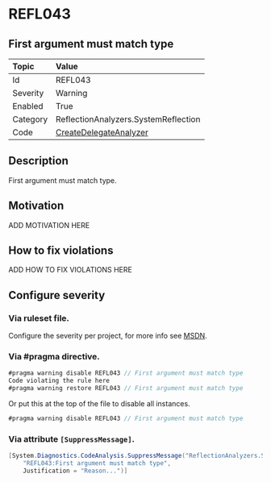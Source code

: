 # REFL043
## First argument must match type

| Topic    | Value
| :--      | :--
| Id       | REFL043
| Severity | Warning
| Enabled  | True
| Category | ReflectionAnalyzers.SystemReflection
| Code     | [CreateDelegateAnalyzer](https://github.com/DotNetAnalyzers/ReflectionAnalyzers/blob/master/ReflectionAnalyzers/NodeAnalzers/CreateDelegateAnalyzer.cs)

## Description

First argument must match type.

## Motivation

ADD MOTIVATION HERE

## How to fix violations

ADD HOW TO FIX VIOLATIONS HERE

<!-- start generated config severity -->
## Configure severity

### Via ruleset file.

Configure the severity per project, for more info see [MSDN](https://msdn.microsoft.com/en-us/library/dd264949.aspx).

### Via #pragma directive.
```C#
#pragma warning disable REFL043 // First argument must match type
Code violating the rule here
#pragma warning restore REFL043 // First argument must match type
```

Or put this at the top of the file to disable all instances.
```C#
#pragma warning disable REFL043 // First argument must match type
```

### Via attribute `[SuppressMessage]`.

```C#
[System.Diagnostics.CodeAnalysis.SuppressMessage("ReflectionAnalyzers.SystemReflection", 
    "REFL043:First argument must match type", 
    Justification = "Reason...")]
```
<!-- end generated config severity -->